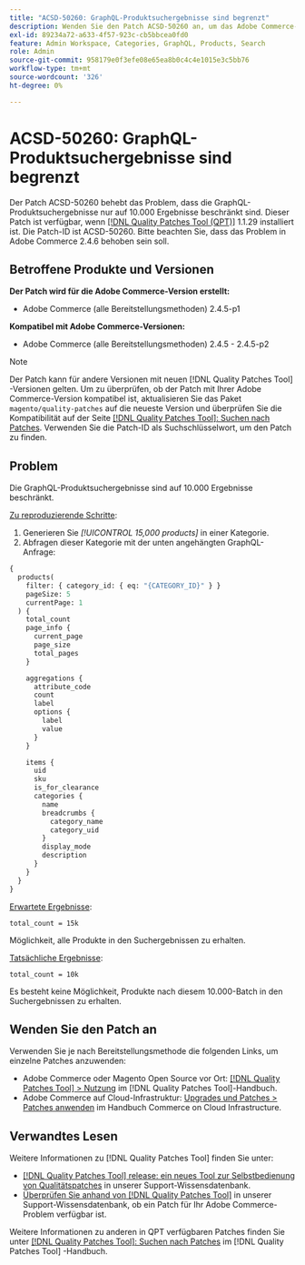 ```yaml
---
title: "ACSD-50260: GraphQL-Produktsuchergebnisse sind begrenzt"
description: Wenden Sie den Patch ACSD-50260 an, um das Adobe Commerce-Problem zu beheben, bei dem die GraphQL-Produktsuchergebnisse nur auf 10.000 Ergebnisse beschränkt sind.
exl-id: 89234a72-a633-4f57-923c-cb5bbcea0fd0
feature: Admin Workspace, Categories, GraphQL, Products, Search
role: Admin
source-git-commit: 958179e0f3efe08e65ea8b0c4c4e1015e3c5bb76
workflow-type: tm+mt
source-wordcount: '326'
ht-degree: 0%

---
```


# ACSD-50260: GraphQL-Produktsuchergebnisse sind begrenzt

Der Patch ACSD-50260 behebt das Problem, dass die GraphQL-Produktsuchergebnisse nur auf 10.000 Ergebnisse beschränkt sind. Dieser Patch ist verfügbar, wenn [[!DNL Quality Patches Tool (QPT)]](/help/announcements/adobe-commerce-announcements/magento-quality-patches-released-new-tool-to-self-serve-quality-patches.md) 1.1.29 installiert ist. Die Patch-ID ist ACSD-50260. Bitte beachten Sie, dass das Problem in Adobe Commerce 2.4.6 behoben sein soll.

## Betroffene Produkte und Versionen

**Der Patch wird für die Adobe Commerce-Version erstellt:**

* Adobe Commerce (alle Bereitstellungsmethoden) 2.4.5-p1

**Kompatibel mit Adobe Commerce-Versionen:**

* Adobe Commerce (alle Bereitstellungsmethoden) 2.4.5 - 2.4.5-p2

>[!NOTE]
>
>Der Patch kann für andere Versionen mit neuen [!DNL Quality Patches Tool] -Versionen gelten. Um zu überprüfen, ob der Patch mit Ihrer Adobe Commerce-Version kompatibel ist, aktualisieren Sie das Paket `magento/quality-patches` auf die neueste Version und überprüfen Sie die Kompatibilität auf der Seite [[!DNL Quality Patches Tool]: Suchen nach Patches](https://experienceleague.adobe.com/tools/commerce-quality-patches/index.html). Verwenden Sie die Patch-ID als Suchschlüsselwort, um den Patch zu finden.

## Problem

Die GraphQL-Produktsuchergebnisse sind auf 10.000 Ergebnisse beschränkt.

<u>Zu reproduzierende Schritte</u>:

1. Generieren Sie *[!UICONTROL 15,000 products]* in einer Kategorie.
1. Abfragen dieser Kategorie mit der unten angehängten GraphQL-Anfrage:

```GraphQL
{
  products(
    filter: { category_id: { eq: "{CATEGORY_ID}" } }
    pageSize: 5
    currentPage: 1
  ) {
    total_count
    page_info {
      current_page
      page_size
      total_pages
    }

    aggregations {
      attribute_code
      count
      label
      options {
        label
        value
      }
    }

    items {
      uid
      sku
      is_for_clearance
      categories {
        name
        breadcrumbs {
          category_name
          category_uid
        }
        display_mode
        description
      }
    }
  }
}
```

<u>Erwartete Ergebnisse</u>:

`total_count = 15k`

Möglichkeit, alle Produkte in den Suchergebnissen zu erhalten.

<u>Tatsächliche Ergebnisse</u>:

`total_count = 10k`

Es besteht keine Möglichkeit, Produkte nach diesem 10.000-Batch in den Suchergebnissen zu erhalten.

## Wenden Sie den Patch an

Verwenden Sie je nach Bereitstellungsmethode die folgenden Links, um einzelne Patches anzuwenden:

* Adobe Commerce oder Magento Open Source vor Ort: [[!DNL Quality Patches Tool] > Nutzung](https://experienceleague.adobe.com/docs/commerce-operations/tools/quality-patches-tool/usage.html) im [!DNL Quality Patches Tool]-Handbuch.
* Adobe Commerce auf Cloud-Infrastruktur: [Upgrades und Patches > Patches anwenden](https://experienceleague.adobe.com/docs/commerce-cloud-service/user-guide/develop/upgrade/apply-patches.html) im Handbuch Commerce on Cloud Infrastructure.

## Verwandtes Lesen

Weitere Informationen zu [!DNL Quality Patches Tool] finden Sie unter:

* [[!DNL Quality Patches Tool] release: ein neues Tool zur Selbstbedienung von Qualitätspatches](/help/announcements/adobe-commerce-announcements/magento-quality-patches-released-new-tool-to-self-serve-quality-patches.md) in unserer Support-Wissensdatenbank.
* [Überprüfen Sie anhand von  [!DNL Quality Patches Tool]](/help/support-tools/patches-available-in-qpt-tool/check-patch-for-magento-issue-with-magento-quality-patches.md) in unserer Support-Wissensdatenbank, ob ein Patch für Ihr Adobe Commerce-Problem verfügbar ist.

Weitere Informationen zu anderen in QPT verfügbaren Patches finden Sie unter [[!DNL Quality Patches Tool]: Suchen nach Patches](https://experienceleague.adobe.com/tools/commerce-quality-patches/index.html) im [!DNL Quality Patches Tool] -Handbuch.
